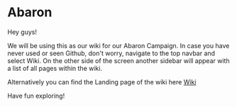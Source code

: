 # Abaron

Hey guys! 

We will be using this as our wiki for our Abaron Campaign. In case you have never used or seen Github, don't worry, navigate to the top navbar and select Wiki. On the other side of the screen another sidebar will appear with a list of all pages within the wiki.

Alternatively you can find the Landing page of the wiki here [Wiki](../../wikis/home)

Have fun exploring!

